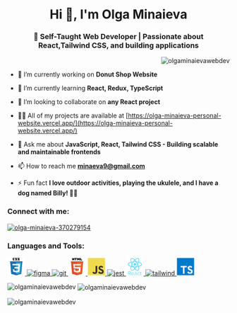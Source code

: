 
<h1 align="center">Hi 👋, I'm Olga Minaieva</h1>
<h3 align="center">🚀 Self-Taught Web Developer | Passionate about React,Tailwind CSS, and building applications</h3>

<p align="right"> <img src="https://komarev.com/ghpvc/?username=olgaminaievawebdev&label=Profile%20views&color=0e75b6&style=flat" alt="olgaminaievawebdev" /> </p>



- 🔭 I’m currently working on **Donut Shop Website**

- 🌱 I’m currently learning **React, Redux,  TypeScript**

- 👯 I’m looking to collaborate on **any React project**

- 👨‍💻 All of my projects are available at [https://olga-minaieva-personal-website.vercel.app/](https://olga-minaieva-personal-website.vercel.app/)

- 💬 Ask me about **JavaScript, React, Tailwind CSS - Building scalable and maintainable frontends**

- 📫 How to reach me **minaeva9@gmail.com**

- ⚡ Fun fact **I love outdoor activities, playing the ukulele, and I have a dog named Billy! 🐶🎸**

<h3 align="left">Connect with me:</h3>
<p align="left">
<a href="https://linkedin.com/in/olga-minaieva-370279154" target="blank"><img align="center" src="https://raw.githubusercontent.com/rahuldkjain/github-profile-readme-generator/master/src/images/icons/Social/linked-in-alt.svg" alt="olga-minaieva-370279154" height="30" width="40" /></a>
</p>

<h3 align="left">Languages and Tools:</h3>
<p align="left"> <a href="https://www.w3schools.com/css/" target="_blank" rel="noreferrer"> <img src="https://raw.githubusercontent.com/devicons/devicon/master/icons/css3/css3-original-wordmark.svg" alt="css3" width="40" height="40"/> </a> <a href="https://www.figma.com/" target="_blank" rel="noreferrer"> <img src="https://www.vectorlogo.zone/logos/figma/figma-icon.svg" alt="figma" width="40" height="40"/> </a> <a href="https://git-scm.com/" target="_blank" rel="noreferrer"> <img src="https://www.vectorlogo.zone/logos/git-scm/git-scm-icon.svg" alt="git" width="40" height="40"/> </a> <a href="https://www.w3.org/html/" target="_blank" rel="noreferrer"> <img src="https://raw.githubusercontent.com/devicons/devicon/master/icons/html5/html5-original-wordmark.svg" alt="html5" width="40" height="40"/> </a> <a href="https://developer.mozilla.org/en-US/docs/Web/JavaScript" target="_blank" rel="noreferrer"> <img src="https://raw.githubusercontent.com/devicons/devicon/master/icons/javascript/javascript-original.svg" alt="javascript" width="40" height="40"/> </a> <a href="https://jestjs.io" target="_blank" rel="noreferrer"> <img src="https://www.vectorlogo.zone/logos/jestjsio/jestjsio-icon.svg" alt="jest" width="40" height="40"/> </a> <a href="https://reactjs.org/" target="_blank" rel="noreferrer"> <img src="https://raw.githubusercontent.com/devicons/devicon/master/icons/react/react-original-wordmark.svg" alt="react" width="40" height="40"/> </a> <a href="https://tailwindcss.com/" target="_blank" rel="noreferrer"> <img src="https://www.vectorlogo.zone/logos/tailwindcss/tailwindcss-icon.svg" alt="tailwind" width="40" height="40"/> </a> <a href="https://www.typescriptlang.org/" target="_blank" rel="noreferrer"> <img src="https://raw.githubusercontent.com/devicons/devicon/master/icons/typescript/typescript-original.svg" alt="typescript" width="40" height="40"/> </a> </p>

<p><img align="left" src="https://github-readme-stats.vercel.app/api/top-langs?username=olgaminaievawebdev&show_icons=true&locale=en&layout=compact" alt="olgaminaievawebdev" /></p>

<p>&nbsp;<img align="center" src="https://github-readme-stats.vercel.app/api?username=olgaminaievawebdev&show_icons=true&locale=en" alt="olgaminaievawebdev" /></p>

<p><img align="center" src="https://github-readme-streak-stats.herokuapp.com/?user=olgaminaievawebdev&" alt="olgaminaievawebdev" /></p>
